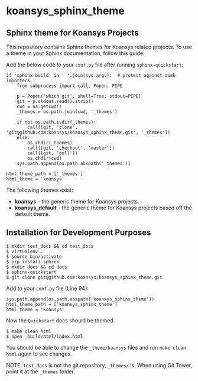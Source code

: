 koansys_sphinx_theme
====================

Sphinx theme for Koansys Projects
---------------------------------

This repository contains Sphinx themes for Koansys related projects.
To use a theme in your Sphinx documentation, follow this guide:

Add the below code to your `conf.py` file after running `sphinx-quickstart`:

    if 'sphinx-build' in ' '.join(sys.argv):  # protect against dumb importers
        from subprocess import call, Popen, PIPE

        p = Popen('which git', shell=True, stdout=PIPE)
        git = p.stdout.read().strip()
        cwd = os.getcwd()
        _themes = os.path.join(cwd, '_themes')

        if not os.path.isdir(_themes):
            call([git, 'clone', 'git@github.com:koansys/koansys_sphinx_theme.git', '_themes'])
        else:
            os.chdir(_themes)
            call([git, 'checkout', 'master'])
            call([git, 'pull'])
            os.chdir(cwd)
        sys.path.append(os.path.abspath('_themes'))

    html_theme_path = ['_themes']
    html_theme = 'koansys'

The following themes exist:
- **koansys** - the generic theme for Koansys projects.
- **koansys_default** - the generic theme for Koansys projects based off the default theme.


Installation for Development Purposes
-------------------------------------

    $ mkdir test_docs && cd test_docs
    $ virtualenv .
    $ source bin/activate
    $ pip install sphinx
    $ mkdir docs && cd docs
    $ sphinx-quickstart
    $ git clone git@github.com:koansys/koansys_sphinx_theme.git

Add to your `conf.py` file (Line 94):

    sys.path.append(os.path.abspath('koansys_sphinx_theme'))
    html_theme_path = ['koansys_sphinx_theme']
    html_theme = 'koansys'

Now the `Quickstart` docs should be themed.

    $ make clean html
    $ open _build/html/index.html

You should be able to change the `_theme/koansys` files and run `make clean html` again to see changes.

NOTE: `test_docs` is not the git repository, `_themes/` is. When using Git Tower, point it at the `_themes` folder.